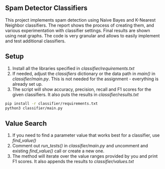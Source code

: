 ## Spam Detector Classifiers

This project implements spam detection using Naive Bayes and K-Nearest Neighbor classifiers.
The report shows the process of creating them, and various experimentation with classifier settings.
Final results are shown using neat  graphs.
The code is very granular and allows to easily implement and test additional classifiers.

## Setup
1. Install all the libraries specified in _classifier/requirements.txt_
2. If needed, adjust the _classifiers_ dictionary or the data path in _main()_ in _classifier/main.py_. This is not needed for the assignment - everything is already set up.
3. The script will show accuracy, precision, recall and F1 scores for the given classifiers. It also puts the results in _classifier/results.txt_

```sh
pip install -r classifier/requirements.txt
python3 classifier/main.py
```

## Value Search
1. If you need to find a parameter value that works best for a classifier, use _find_value()_
2. Comment out _run_tests()_ in _classifier/main.py_ and uncomment and existing _find_value()_ call or create a new one.
3. The method will iterate over the value ranges provided by you and print F1 scores. It also appends the results to _classifier/values.txt_